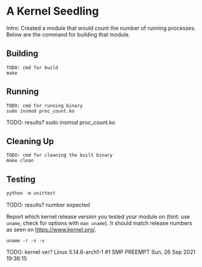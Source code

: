# A Kernel Seedling
Intro: Created a module that would count the number of running processes. Below are the command for building that module. 

## Building
```shell
TODO: cmd for build
make
```

## Running
```shell
TODO: cmd for running binary
sudo insmod proc_count.ko
```
TODO: results?
sudo insmod proc_count.ko

## Cleaning Up
```shell
TODO: cmd for cleaning the built binary
make clean
```

## Testing
```python
python -m unittest
```
TODO: results?
number expected

Report which kernel release version you tested your module on
(hint: use `uname`, check for options with `man uname`).
It should match release numbers as seen on https://www.kernel.org/.

```shell
uname -r -s -v
```
TODO: kernel ver?
Linux 5.14.8-arch1-1 #1 SMP PREEMPT Sun, 26 Sep 2021 19:36:15
